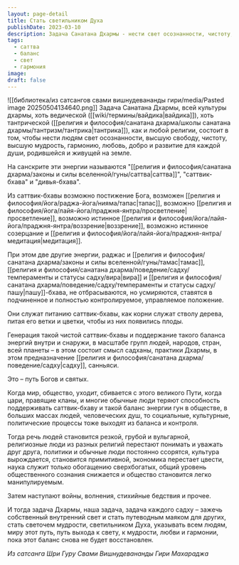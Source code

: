 ```yaml
---
layout: page-detail
title: Стать светильником Духа
publishDate: 2023-03-10
description: Задача Санатана Дхармы - нести свет осознанности, чистоту, мудрость, гармонию и любовь, поддерживая саттвик-бхаву в себе и обществе. Раджас и тамас не отвергаются, а ставятся на службу саттве, обеспечивая внутренний баланс. Когда этот баланс нарушается, общество деградирует. Смысл садханы - стать светочем для других, помогая восстановить гармонию и путь к свету.
tags:
  - саттва
  - баланс
  - свет
  - гармония
image: 
draft: false
---
```

![[библиотека/из сатсангов свами вишнудевананды гири/media/Pasted image 20250504134640.png]]
 Задача Санатана Дхармы, всей культуры дхармы, хоть ведической ([[wiki/термины/вайдика|вайдика]]), хоть тантрической ([[религия и философия/санатана дхарма/школы санатана дхармы/тантризм/тантрика|тантрика]]), как и любой религии, состоит в том, чтобы нести людям свет осознанности, высшую свободу, чистоту, высшую мудрость, гармонию, любовь, добро и развитие для каждой души, родившейся и живущей на земле.

 На санскрите эти энергии называются "[[религия и философия/санатана дхарма/законы и силы вселенной/гуны/саттва|саттва]]", "саттвик-бхава" и "дивья-бхава".

 Из саттвик-бхавы возможно постижение Бога, возможен [[религия и философия/йога/раджа-йога/нияма/тапас|тапас]], возможно [[религия и философия/йога/лайя-йога/праджня-янтра/просветление|просветление]], возможно истинное [[религия и философия/йога/лайя-йога/праджня-янтра/воззрение|воззрение]], возможно истинное созерцание и [[религия и философия/йога/лайя-йога/праджня-янтра/медитация|медитация]].

 При этом две другие энергии, раджас и [[религия и философия/санатана дхарма/законы и силы вселенной/гуны/тамас|тамас]], [[религия и философия/санатана дхарма/поведение/садху/темпераменты и статусы садху/вира|вира]] и [[религия и философия/санатана дхарма/поведение/садху/темпераменты и статусы садху/пашу|пашу]]-бхава, не отбрасываются, но усмиряются, ставятся в подчиненное и полностью контролируемое, управляемое положение.

 Они служат питанию саттвик-бхавы, как корни служат стволу дерева, питая его ветки и цветки, чтобы из них появились плоды.

 Генерация такой чистой саттвик-бхавы и поддержание такого баланса энергий внутри и снаружи, в масштабе групп людей, народов, стран, всей планеты – в этом состоит смысл садханы, практики Дхармы, в этом предназначение [[религия и философия/санатана дхарма/поведение/садху|садху]], санньяси.

 Это – путь Богов и святых.

 Когда мир, общество, уходит, сбивается с этого великого Пути, когда цари, правящие кланы, и многие обычные люди теряют способность поддерживать саттвик-бхаву и такой баланс энергии гун в обществе, в больших массах людей, человеческих душ, то социальные, культурные, политические процессы тоже выходят из баланса и контроля.

 Тогда речь людей становится резкой, грубой и вульгарной, религиозные люди из разных религий перестают понимать и уважать друг друга, политики и обычные люди постоянно ссорятся, культура вырождается, становится примитивной, экономика перестает цвести, наука служит только обогащению сверхбогатых, общий уровень общественного сознания снижается и общество становится легко манипулируемым.

 Затем наступают войны, волнения, стихийные бедствия и прочее.

 И тогда задача Дхармы, наша задача, задача каждого садху – зажечь собственный внутренний свет и стать путеводным маяком для других, стать светочем мудрости, светильником Духа, указывать всем людям, миру этот путь, путь выхода к свету, к мудрости, любви и гармонии, пока этот баланс снова не будет восстановлен.

*Из сатсанга Шри Гуру Свами Вишнудевананды Гири Махараджа*
